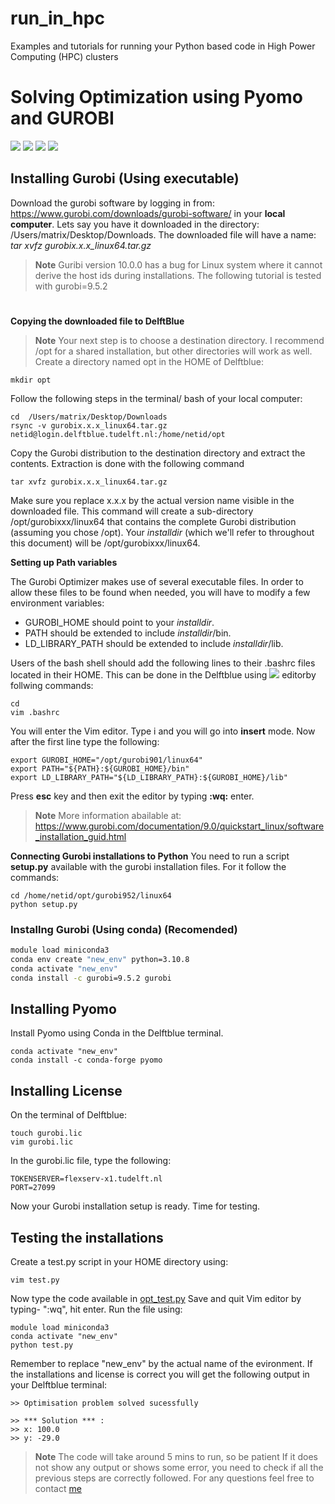 # run_in_hpc
Examples and tutorials for running your Python based code in High Power Computing (HPC) clusters

# Solving Optimization using Pyomo and GUROBI
![](https://img.shields.io/badge/Python-3.10.8-181717?style=for-the-badge&logo=python) 
![](https://img.shields.io/badge/Conda-4.12.0-red?style=for-the-badge&logo=anaconda) 
![](https://img.shields.io/badge/Pyomo-6.4.3-yellow?style=for-the-badge&logo=)
![](https://img.shields.io/badge/Gurobi-9.5.2-EE3524?style=for-the-badge&logo=Gurobi) 


## Installing Gurobi (Using executable)
Download the gurobi software by logging in from: https://www.gurobi.com/downloads/gurobi-software/ in your **local computer**. Lets say you have it downloaded in the directory: /Users/matrix/Desktop/Downloads. The downloaded file will have a name: *tar xvfz gurobix.x.x_linux64.tar.gz*

> **Note** Guribi version 10.0.0 has a bug for Linux system where it cannot derive the host ids during installations. The following tutorial is tested with gurobi=9.5.2
#
**Copying the downloaded file to DelftBlue**
> **Note** Your next step is to choose a destination directory. I recommend /opt for a shared installation, but other directories will work as well.
Create a directory named opt in the HOME of Delftblue:
```
mkdir opt
```
Follow the following steps in the terminal/ bash of your local computer:
```
cd  /Users/matrix/Desktop/Downloads
rsync -v gurobix.x.x_linux64.tar.gz netid@login.delftblue.tudelft.nl:/home/netid/opt
```

Copy the Gurobi distribution to the destination directory and extract the contents. Extraction is done with the following command

```
tar xvfz gurobix.x.x_linux64.tar.gz
```

Make sure you replace x.x.x by the actual version name visible in the downloaded file.
This command will create a sub-directory /opt/gurobixxx/linux64 that contains the complete Gurobi distribution (assuming you chose /opt). Your *installdir* (which we'll refer to throughout this document) will be /opt/gurobixxx/linux64.

**Setting up Path variables**

The Gurobi Optimizer makes use of several executable files. In order to allow these files to be found when needed, you will have to modify a few environment variables:

* GUROBI_HOME should point to your *installdir*.
* PATH should be extended to include *installdir*/bin.
* LD_LIBRARY_PATH should be extended to include *installdir*/lib.

Users of the bash shell should add the following lines to their .bashrc files located in their HOME. This can be done in the Delftblue using ![](https://img.shields.io/badge/Vim-blue?style=for-the-badge&logo=Vim) editorby follwing commands:

```
cd
vim .bashrc
```
  
You will enter the Vim editor. Type i and you will go into **insert** mode. Now after the first line type the following:

```
export GUROBI_HOME="/opt/gurobi901/linux64"
export PATH="${PATH}:${GUROBI_HOME}/bin"
export LD_LIBRARY_PATH="${LD_LIBRARY_PATH}:${GUROBI_HOME}/lib"
```
  
Press **esc** key and then exit the editor by typing **:wq:** enter.


> **Note** More information abailable at: https://www.gurobi.com/documentation/9.0/quickstart_linux/software_installation_guid.html

**Connecting Gurobi installations to Python**
You need to run a script **setup.py** available with the gurobi installation files. For it follow the commands:
```
cd /home/netid/opt/gurobi952/linux64
python setup.py
```

### Installng Gurobi (Using conda) (Recomended)
  
```bash
module load miniconda3
conda env create "new_env" python=3.10.8
conda activate "new_env"
conda install -c gurobi=9.5.2 gurobi
```
  
 ## Installing Pyomo
 Install Pyomo using Conda in the Delftblue terminal.
 ```
 conda activate "new_env"
 conda install -c conda-forge pyomo
 ```
  
 ## Installing License
 On the terminal of Delftblue:
  ```
  touch gurobi.lic
  vim gurobi.lic
 ```
  In the gurobi.lic file, type the following:
  ```
  TOKENSERVER=flexserv-x1.tudelft.nl
  PORT=27099
  ```
Now your Gurobi installation setup is ready. Time for testing.
  ## Testing the installations
  
Create a test.py script in your HOME directory using:
```
vim test.py
```
Now type the code available in [opt_test.py](opt_test.py)
Save and quit Vim editor by typing- ":wq", hit enter. Run the file using:
```
module load miniconda3
conda activate "new_env"
python test.py
```

Remember to replace "new_env" by the actual name of the evironment. If the installations and license is correct you will get the following output in your Delftblue terminal:
```
>> Optimisation problem solved sucessfully

>> *** Solution *** :
>> x: 100.0
>> y: -29.0
```
> **Note** The code will take around 5 mins to run, so be patient
If it does not show any output or shows some error, you need to check if all the previous steps are correctly followed. For any questions feel free to contact [me](https://github.com/nkpanda97)
